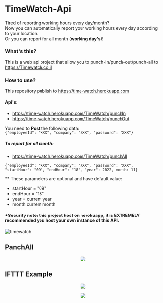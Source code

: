 # TimeWatch-Api

Tired of reporting working hours every day/month? <br>
Now you can automatically report your working hours every day according to your location. <br>
Or you can report for all month (<b>working day's</b>)!

### What's this?
This is a web api project that allow you to punch-in/punch-out/punch-all to https://Timewatch.co.il

### How to use?
This repository publish to https://time-watch.herokuapp.com <br>

#### Api's:

- https://time-watch.herokuapp.com/TimeWatch/punchIn
- https://time-watch.herokuapp.com/TimeWatch/punchOut

You need to **Post** the following data: <br>
``{"employeeId": "XXX", "company": "XXX", "password": "XXX"} ``

##### To report for all month:

- https://time-watch.herokuapp.com/TimeWatch/punchAll

``{"employeeId": "XXX", "company": "XXX", "password": "XXX", "startHour": "09", "endHour": "18", "year": 2022, month: 11} ``

** These parameters are optional and have default value:
* startHour = "09"
* endHour = "18"
* year = current year
* month current month

#### *Security note: this project host on herokuapp, it is EXTREMELY recommended you host your own instance of this API.

![timewatch](https://user-images.githubusercontent.com/32434449/200190918-b88ce304-2939-45f2-a5de-a0108013c9cf.jpg)

## PanchAll

<p align="center">

<img src="https://user-images.githubusercontent.com/32434449/204616974-19e95d3b-dfad-40e6-b94b-99c4f919655c.jpg">
</p>

## IFTTT Example

<p align="center">

<img src="https://user-images.githubusercontent.com/32434449/200191177-d7d3306e-fe6b-4d2f-a5c2-b2512f2b86e2.jpg">
</p>

<p align="center">

  <img src="https://user-images.githubusercontent.com/32434449/200191288-c50a067d-8ad9-45c1-ba3d-68c8aa0df3e8.jpg">
</p>





